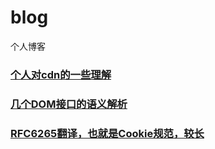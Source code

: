 # blog
个人博客

### [个人对cdn的一些理解](https://github.com/renaesop/blog/issues/1) 

### [几个DOM接口的语义解析](https://github.com/renaesop/blog/issues/3)

### [RFC6265翻译，也就是Cookie规范，较长](https://github.com/renaesop/blog/issues/4)

